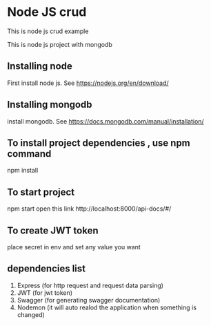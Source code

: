 # Node JS crud
This is node js crud example

This is node js project with mongodb

## Installing node
First install node js. See https://nodejs.org/en/download/ 

## Installing mongodb
install mongodb. See https://docs.mongodb.com/manual/installation/

## To install project dependencies , use npm command
npm install

## To start project 
npm start
open this link http://localhost:8000/api-docs/#/

## To create JWT token
place secret in env and set any value you want

## dependencies list 
1. Express (for http request and request data parsing)
2. JWT (for jwt token)
3. Swagger (for generating swagger documentation)
4. Nodemon (it will auto realod the application when something is changed)